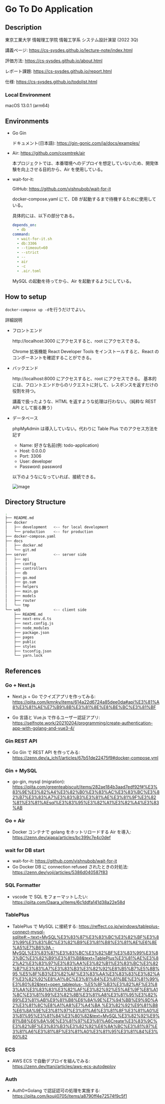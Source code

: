 # Go To Do Application

## Description

東京工業大学 情報理工学院 情報工学系 システム設計演習 (2022 3Q)

講義ページ: https://cs-sysdes.github.io/lecture-note/index.html

評価方法: https://cs-sysdes.github.io/about.html

レポート課題: https://cs-sysdes.github.io/report.html

仕様: https://cs-sysdes.github.io/todolist.html

### Local Environment

macOS 13.0.1 (arm64)

## Environments

- Go Gin

  ドキュメント(日本語): https://gin-gonic.com/ja/docs/examples/

- Air: https://github.com/cosmtrek/air

  本プロジェクトでは、本番環境へのデプロイを想定していないため、開発体験を向上させる目的から、Air を使用している。

- wait-for-it:

  GitHub: https://github.com/vishnubob/wait-for-it

  docker-compose.yaml にて、DB が起動するまで待機するために使用している。

  具体的には、以下の部分である。

  ```yaml
  depends_on:
    - db
  command:
    - wait-for-it.sh
    - db:3306
    - --timeout=60
    - --strict
    - --
    - air
    - -c
    - .air.toml
  ```

  MySQL の起動を待ってから、Air を起動するようにしている。

## How to setup

`docker-compose up -d`を行うだけでよい。

詳細説明

- フロントエンド

  http://localhost:3000 にアクセスすると、root にアクセスできる。

  Chrome 拡張機能 React Developer Tools をインストールすると、React のコンポーネントを確認することができる。

- バックエンド

  http://localhost:8000 にアクセスすると、root にアクセスできる。
  基本的には、フロントエンドからのリクエストに対して、レスポンスを返すだけの役割を持つ。

  講義で扱ったような、HTML を返すような処理は行わない。（純粋な REST API として振る舞う）

- データベース

  phpMyAdmin は導入していない。代わりに Table Plus でのアクセス方法を記す

  - Name: 好きな名前(例: todo-application)
  - Host: 0.0.0.0
  - Port: 3306
  - User: developer
  - Password: password

  以下のようなになっていれば、接続できる。

  ![image](public/table-plus.png)

## Directory Structure

```bash
.
├── README.md
├── docker
│   ├── development   <-- for local development
│   └── production    <-- for production
├── docker-compose.yaml
├── docs
│   ├── docker.md
│   └── git.md
├── server            <-- server side
│   ├── api
│   ├── config
│   ├── controllers
│   ├── db
│   ├── go.mod
│   ├── go.sum
│   ├── helpers
│   ├── main.go
│   ├── models
│   ├── router
│   └── tmp
└── web               <-- client side
    ├── README.md
    ├── next-env.d.ts
    ├── next.config.js
    ├── node_modules
    ├── package.json
    ├── pages
    ├── public
    ├── styles
    ├── tsconfig.json
    └── yarn.lock
```

## References

### Go + Next.js

- Next.js + Go でクイズアプリを作ってみる: https://qiita.com/kmnky/items/614a22d6724a85dee0da#api%E3%81%A8%E3%81%AE%E7%B9%8B%E3%81%8E%E8%BE%BC%E3%81%BF

- Go 言語と Vue.js で作るユーザー認証アプリ: https://selfnote.work/20210204/programming/create-authentication-app-with-golang-and-vue3-4/

### Gin REST API

- Go Gin で REST API を作ってみる: https://zenn.dev/a_ichi1/articles/67b51de22475f9#docker-compose.yml

### Gin + MySQL

- go-gin, mysql (migration): https://qiita.com/greenteabiscuit/items/282ae184b3aad7edf92f#%E3%83%9E%E3%82%A4%E3%82%B0%E3%83%AC%E3%83%BC%E3%82%B7%E3%83%A7%E3%83%B3%E3%81%AE%E3%81%9F%E3%82%81%E3%81%AEsql%E3%83%95%E3%82%A1%E3%82%A4%E3%83%AB

### Go + Air

- Docker コンテナで golang をホットリロードする Air を導入: https://zenn.dev/ajapa/articles/bc399c7e4c0def

### wait for DB start

- wait-for-it: https://github.com/vishnubob/wait-for-it
- Go Docker DB に connection refused されたときの対処法: https://zenn.dev/yoji/articles/5386d040587f83

### SQL Formatter

- vscode で SQL をフォーマットしたい: https://qiita.com/Daara_y/items/6c1ddfa141d38a22e58d

### TablePlus

- TablePlus で MySQL に接続する: https://reffect.co.jp/windows/tableplus-connect-mysql-sqlite#:~:text=MySQL%E3%83%87%E3%83%BC%E3%82%BF%E3%83%99%E3%83%BC%E3%82%B9%E3%81%B8%E3%81%AE%E6%8E%A5%E7%B6%9A,-MySQL%E3%83%87%E3%83%BC%E3%82%BF%E3%83%99%E3%83%BC%E3%82%B9%E3%81%B8&text=TablePlus%E3%81%AE%E3%82%A2%E3%83%97%E3%83%AA%E3%82%B1%E3%83%BC%E3%82%B7%E3%83%A7%E3%83%B3%E3%82%92%E8%B5%B7%E5%8B%95,%E5%8F%B3%E3%82%AF%E3%83%AA%E3%83%83%E3%82%AF%E3%82%92%E8%A1%8C%E3%81%84%E3%81%BE%E3%81%99%E3%80%82&text=open_tableplus-,%E5%8F%B3%E3%82%AF%E3%83%AA%E3%83%83%E3%82%AF%E3%82%92%E5%AE%9F%E8%A1%8C%E3%81%99%E3%82%8B%E3%81%A8%E3%81%95%E3%82%89%E3%81%AB%E9%81%B8%E6%8A%9E%E7%94%BB%E9%9D%A2%E3%81%8C%E8%A1%A8%E7%A4%BA,%E3%82%92%E9%81%B8%E6%8A%9E%E3%81%97%E3%81%A6%E3%81%8F%E3%81%A0%E3%81%95%E3%81%84%E3%80%82&text=MySQL%E3%82%92%E9%81%B8%E6%8A%9E%E3%81%97%E3%81%A6Create%E3%83%9C%E3%82%BF%E3%83%B3%E3%82%92%E6%8A%BC%E3%81%97%E3%81%A6%E3%81%8F%E3%81%A0%E3%81%95%E3%81%84%E3%80%82

### ECS

- AWS ECS で自動デプロイを組んでみる: https://zenn.dev/ttani/articles/aws-ecs-autodeploy

### Auth

- Auth0×Golang で認証認可の処理を実施する: https://qiita.com/kouji0705/items/a8790ff4e72574f9c5f1
